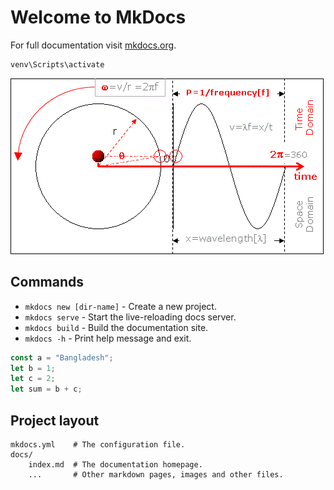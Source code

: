 # Welcome to MkDocs

For full documentation visit [mkdocs.org](https://www.mkdocs.org).

```bash
venv\Scripts\activate
```
![alt text](e6bc26c7a2617dafea44379d5d236b97.gif)
## Commands

- `mkdocs new [dir-name]` - Create a new project.
- `mkdocs serve` - Start the live-reloading docs server.
- `mkdocs build` - Build the documentation site.
- `mkdocs -h` - Print help message and exit.

```js title="intro.js" linenums="1" hl_lines="2-3"
const a = "Bangladesh";
let b = 1;
let c = 2;
let sum = b + c;
```

## Project layout

    mkdocs.yml    # The configuration file.
    docs/
        index.md  # The documentation homepage.
        ...       # Other markdown pages, images and other files.

